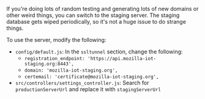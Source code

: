 If you're doing lots of random testing and generating lots of new domains or other weird things, you can switch to the staging server. The staging database gets wiped periodically, so it's not a huge issue to do strange things.

To use the server, modify the following:
* `config/default.js`: In the `ssltunnel` section, change the following:
  * `registration_endpoint: 'https://api.mozilla-iot-staging.org:8443',`
  * `domain: 'mozilla-iot-staging.org',`
  * `certemail: 'certificate@mozilla-iot-staging.org',`
* `src/controllers/settings_controller.js`: Search for `productionServerUrl` and replace it with `stagingServerUrl`